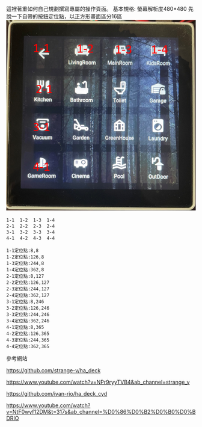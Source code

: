 這裡著重如何自己規劃撰寫專屬的操作頁面。
基本規格:
螢幕解析度480*480
先說一下自帶的按鈕定位點，以正方形畫面區分16區
![Mosquitto_broker](/ha_deck_bill/image/143924.png)


    1-1  1-2  1-3  1-4
    2-1  2-2  2-3  2-4
    3-1  3-2  3-3  3-4
    4-1  4-2  4-3  4-4

    1-1定位點:8,8
    1-2定位點:126,8
    1-3定位點:244,8
    1-4定位點:362,8
    2-1定位點:8,127
    2-2定位點:126,127
    2-3定位點:244,127
    2-4定位點:362,127
    3-1定位點:8,246
    3-2定位點:126,246
    3-3定位點:244,246
    3-4定位點:362,246
    4-1定位點:8,365
    4-2定位點:126,365
    4-3定位點:244,365
    4-4定位點:362,365










參考網站

https://github.com/strange-v/ha_deck

https://www.youtube.com/watch?v=NPr9ryyTVB4&ab_channel=strange_v

https://github.com/ivan-rio/ha_deck_cyd

https://www.youtube.com/watch?v=NtF0wyf12DM&t=317s&ab_channel=%D0%86%D0%B2%D0%B0%D0%BDRIO
